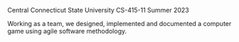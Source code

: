 Central Connecticut State University 
CS-415-11 
Summer 2023

Working as a team, we designed, implemented and documented a computer game using agile software methodology.
